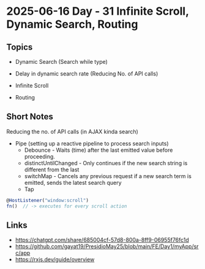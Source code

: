 # 2025-06-16    Day - 31    Infinite Scroll, Dynamic Search, Routing

## Topics

- Dynamic Search (Search while type)

- Delay in dynamic search rate (Reducing No. of API calls)

- Infinite Scroll

- Routing

## Short Notes

Reducing the no. of API calls (in AJAX kinda search)

- Pipe (setting up a reactive pipeline to process search inputs)
    - Debounce - Waits (time) after the last emitted value before proceeding.
    - distinctUntilChanged - Only continues if the new search string is different from the last
    - switchMap - Cancels any previous request if a new search term is emitted, sends the latest search query
    - Tap


``` js
@HostListener("window:scroll")
fn()  // -> executes for every scroll action
```
## Links 
- https://chatgpt.com/share/685004cf-57d8-800a-8ff9-06955f76fc1d
- https://github.com/gayat19/PresidioMay25/blob/main/FE/Day1/myApp/src/app
- https://rxjs.dev/guide/overview

